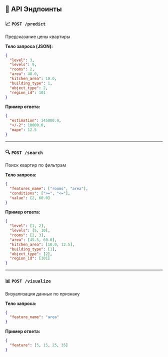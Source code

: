 ## 🔌 API Эндпоинты

### 📈 `POST /predict`

Предсказание цены квартиры

**Тело запроса (JSON):**
```json
{
  "level": 3,
  "levels": 9,
  "rooms": 2,
  "area": 48.0,
  "kitchen_area": 10.0,
  "building_type": 1,
  "object_type": 2,
  "region_id": 101
}
```

**Пример ответа:**
```json
{
  "estimation": 145000.0,
  "+/-2": 10000.0,
  "mape": 12.5
}
```

---

### 🔍 `POST /search`

Поиск квартир по фильтрам

**Тело запроса:**
```json
{
  "features_name": ["rooms", "area"],
  "conditions": [">=", "<="],
  "value": [2, 60.0]
}
```

**Пример ответа:**
```json
{
  "level": [1, 2],
  "levels": [5, 10],
  "rooms": [2, 3],
  "area": [45.5, 60.0],
  "kitchen_area": [10.0, 12.5],
  "building_type": [1],
  "object_type": [2],
  "region_id": [101]
}
```

---

### 📊 `POST /visualize`

Визуализация данных по признаку

**Тело запроса:**
```json
{
  "feature_name": "area"
}
```

**Пример ответа:**
```json
{
  "feature": [5, 15, 25, 35]
}
```